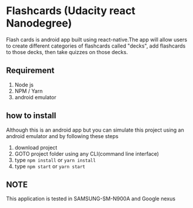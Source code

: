 # Flashcards (Udacity react Nanodegree)

Flash cards is android app built using react-native.The app will allow users to create different categories of flashcards called "decks", add flashcards to those decks, then take quizzes on those decks. 

## Requirement
1. Node js
2. NPM / Yarn
3. android emulator

## how to install
Although this is an android app but you can simulate this project using an android emulator and by following these steps 
1. download project
2. GOTO project folder using any CLI(command line interface)
3. type `npm install` or `yarn install`
4. type `npm start` or `yarn start`

## NOTE
This application is tested in SAMSUNG-SM-N900A and Google nexus 

